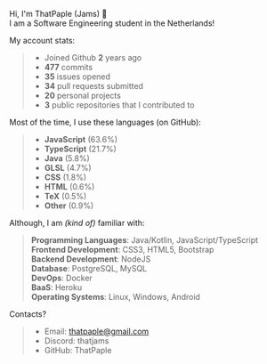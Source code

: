 Hi, I'm ThatPaple (Jams) 👋   
I am a Software Engineering student in the Netherlands!   

My account stats:
>   - Joined Github **2** years ago
>   - **477** commits
>   - **35** issues opened
>   - **34** pull requests submitted
>   - **20** personal projects
>   - **3** public repositories that I contributed to


Most of the time, I use these languages (on GitHub):
>    - **JavaScript** (63.6%)
>    - **TypeScript** (21.7%)
>    - **Java** (5.8%)
>    - **GLSL** (4.7%)
>    - **CSS** (1.8%)
>    - **HTML** (0.6%)
>    - **TeX** (0.5%)
>    - **Other** (0.9%)

Although, I am _(kind of)_ familiar with:
>    **Programming Languages**: Java/Kotlin, JavaScript/TypeScript   
>    **Frontend Development**: CSS3, HTML5,  Bootstrap   
>    **Backend Development**: NodeJS   
>    **Database**: PostgreSQL, MySQL   
>    **DevOps**: Docker   
>    **BaaS**: Heroku   
>    **Operating Systems**: Linux, Windows, Android

Contacts?
> - Email: thatpaple@gmail.com
> - Discord: thatjams
> - GitHub: ThatPaple
